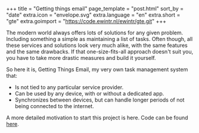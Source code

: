 +++
title = "Getting things email"
page_template = "post.html"
sort_by = "date"
extra.icon = "envelope.svg"
extra.language = "en"
extra.short = "gte"
extra.goimport = "https://code.ewintr.nl/ewintr/gte.git"
+++

The modern world always offers lots of solutions for any given problem. Including something a simple as maintaining a list of tasks. Often though, all these services and solutions look very much alike, with the same features and the same drawbacks. If that one-size-fits-all approach doesn't suit you, you have to take more drastic measures and build it yourself.

So here it is, Getting Things Email, my very own task management system that:

* Is not tied to any particular service provider.
* Can be used by any device, with or without a dedicated app.
* Synchronizes between devices, but can handle longer periods of not being connected to the internet.

A more detailed motivation to start this project is here. Code can be found [here](https://code.ewintr.nl/ewintr/gte).
